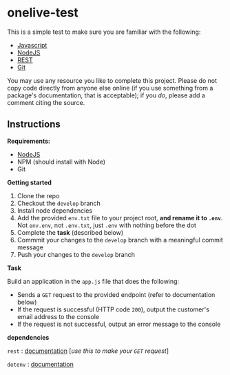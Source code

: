 # onelive-test

This is a simple test to make sure you are familiar with the following:
  - <a href="https://developer.mozilla.org/en-US/docs/Web/JavaScript" target="_blank">Javascript</a>
  - <a href="https://nodejs.org/en/" target="_blank">NodeJS</a>
  - <a href="https://www.ics.uci.edu/~fielding/pubs/dissertation/rest_arch_style.htm" target="_blank">REST</a>
  - <a href="https://git-scm.com/" target="_blank">Git</a>
  
You may use any resource you like to complete this project. Please do not copy code directly from anyone else online (if you use something from a package's documentation, that is acceptable); if you _do_, please add a comment citing the source.

## Instructions
**Requirements:**
  - <a href="https://nodejs.org/en/" target="_blank">NodeJS</a>
  - NPM (should install with Node)
  - Git
  
**Getting started**
  1. Clone the repo
  2. Checkout the `develop` branch
  3. Install node dependencies
  4. Add the provided `env.txt` file to your project root, **and rename it to `.env`**. Not `env.env`, not `.env.txt`, just `.env` with nothing before the dot
  5. Complete the **task** (described below)
  6. Commmit your changes to the `develop` branch with a meaningful commit message
  7. Push your changes to the `develop` branch

**Task**

Build an application in the `app.js` file that does the following:
  - Sends a `GET` request to the provided endpoint (refer to documentation below)
  - If the request is successful (HTTP code `200`), output the customer's email address to the console
  - If the request is not successful, output an error message to the console

**dependencies**

`rest` : <a href="https://www.npmjs.com/package/rest" target="_blank">documentation</a> [*use this to make your `GET` request*]

`dotenv` : <a href="https://www.npmjs.com/package/dotenv" target="_blank">documentation</a>

